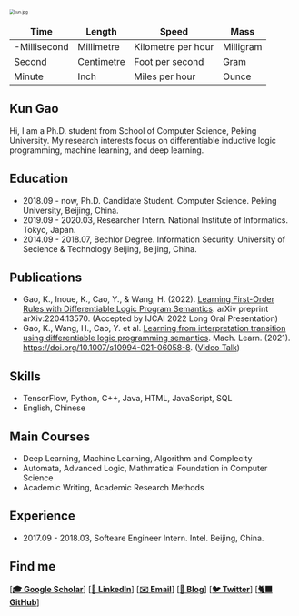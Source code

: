 <img src="https://s2.loli.net/2021/12/05/5QvnAriPUWblG9S.jpg" alt="kun.jpg" style="zoom:50%;" class="center"/>
<style>
td, th {
   border: none!important;
}
</style>


| Time         | Length        | Speed              | Mass         |
| ------------ | ------------- | ------------------ | ------------ |
| -Millisecond | Millimetre    | Kilometre per hour | Milligram    |
| Second       | Centimetre    | Foot per second    | Gram         |
| Minute       | Inch          | Miles per hour     | Ounce        |

## Kun Gao

Hi, I am a Ph.D. student from School of Computer Science, Peking University. My research interests focus on differentiable inductive logic programming, machine learning, and deep learning.


## Education

- 2018.09 - now, Ph.D. Candidate Student. Computer Science. Peking University, Beijing, China. 
- 2019.09 - 2020.03, Researcher Intern. National Institute of Informatics. Tokyo, Japan.
- 2014.09 - 2018.07, Bechlor Degree. Information Security. University of Secience & Technology Beijing, Beijing, China. 

## Publications 

- Gao, K., Inoue, K., Cao, Y., & Wang, H. (2022). [Learning First-Order Rules with Differentiable Logic Program Semantics](https://arxiv.org/abs/2204.13570). arXiv preprint arXiv:2204.13570. (Accepted by IJCAI 2022 Long Oral Presentation)
- Gao, K., Wang, H., Cao, Y. et al. [Learning from interpretation transition using differentiable logic programming semantics](https://link.springer.com/article/10.1007/s10994-021-06058-8). Mach. Learn. (2021). https://doi.org/10.1007/s10994-021-06058-8.  ([Video Talk](https://www.youtube.com/watch?v=M_65WZBkLAQ&t=89s))


## Skills

- TensorFlow, Python, C++, Java, HTML, JavaScript, SQL
- English, Chinese

## Main Courses
- Deep Learning, Machine Learning, Algorithm and Complecity
- Automata, Advanced Logic, Mathmatical Foundation in Computer Science
- Academic Writing, Academic Research Methods

## Experience
- 2017.09 - 2018.03, Softeare Engineer Intern. Intel. Beijing, China.  

## Find me

[**[🎓 Google Scholar](https://scholar.google.co.uk/citations?user=9rKaxo0AAAAJ&hl=en&oi=sra)**] [**[🧳 LinkedIn](https://www.linkedin.com/in/kun-gao-298b7084/)**]   [**[✉️ Email](mailto:kungao@pku.edu.cn)**]  [**[📝 Blog](https://kwinhoney.github.io)**]  [**[🐦 Twitter](https://twitter.com/kwin_gao)**]  [**[🐈‍⬛ GitHub](https://github.com/kwinHoney)**]

